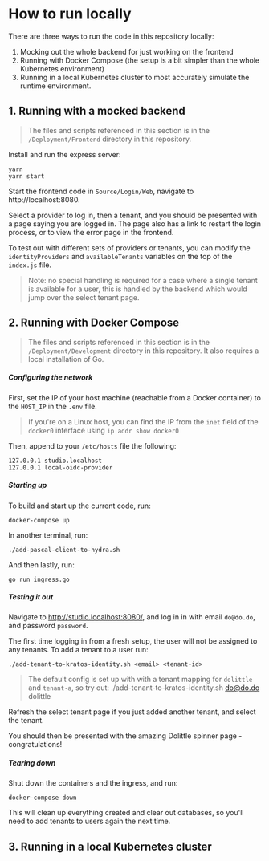 # How to run locally
There are three ways to run the code in this repository locally:
1. Mocking out the whole backend for just working on the frontend
2. Running with Docker Compose (the setup is a bit simpler than the whole Kubernetes environment)
3. Running in a local Kubernetes cluster to most accurately simulate the runtime environment.

## 1. Running with a mocked backend
> The files and scripts referenced in this section is in the `/Deployment/Frontend` directory in this repository.

Install and run the express server:
```shell
yarn
yarn start
```

Start the frontend code in `Source/Login/Web`, navigate to http://localhost:8080.

Select a provider to log in, then a tenant, and you should be presented with a page saying you are logged in. The page also has a link to restart the login process, or to view the error page in the frontend.

To test out with different sets of providers or tenants, you can modify the `identityProviders` and `availableTenants` variables on the top of the `index.js` file.

> Note: no special handling is required for a case where a single tenant is available for a user, this is handled by the backend which would jump over the select tenant page.

## 2. Running with Docker Compose
> The files and scripts referenced in this section is in the `/Deployment/Development` directory in this repository.
> It also requires a local installation of Go.

##### Configuring the network
First, set the IP of your host machine (reachable from a Docker container) to the `HOST_IP` in the `.env` file.

> If you're on a Linux host, you can find the IP from the `inet` field of the `docker0` interface using `ip addr show docker0`

Then, append to your `/etc/hosts` file the following:
```
127.0.0.1 studio.localhost
127.0.0.1 local-oidc-provider
```

##### Starting up
To build and start up the current code, run:
```shell
docker-compose up
```

In another terminal, run:
```shell
./add-pascal-client-to-hydra.sh
```
And then lastly, run:
```shell
go run ingress.go
```

##### Testing it out
Navigate to http://studio.localhost:8080/, and log in in with email `do@do.do`, and password `password`.

The first time logging in from a fresh setup, the user will not be assigned to any tenants. To add a tenant to a user run:
```shell
./add-tenant-to-kratos-identity.sh <email> <tenant-id>
```
> The default config is set up with with a tenant mapping for `dolittle` and `tenant-a`, so try out:
> ./add-tenant-to-kratos-identity.sh do@do.do dolittle

Refresh the select tenant page if you just added another tenant, and select the tenant.

You should then be presented with the amazing Dolittle spinner page - congratulations!

##### Tearing down
Shut down the containers and the ingress, and run:
```shell
docker-compose down
```
This will clean up everything created and clear out databases, so you'll need to add tenants to users again the next time.

## 3. Running in a local Kubernetes cluster
